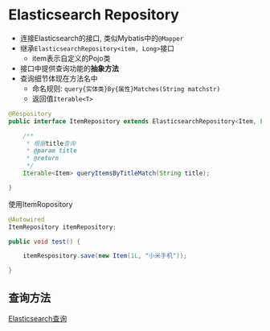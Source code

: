 # Elasticsearch Repository

- 连接Elasticsearch的接口, 类似Mybatis中的`@Mapper`
- 继承`ElasticsearchRepository<item, Long>`接口
  - item表示自定义的Pojo类
- 接口中提供查询功能的**抽象方法**
- 查询细节体现在方法名中
  - 命名规则: `query{实体类}By{属性}Matches(String matchstr)`
  - 返回值`Iterable<T>`

```java
@Respository
public interface ItemRepository extends ElasticsearchRepository<Item, Long> {

    /**
     * 根据title查询
     * @param title
     * @return
     */
    Iterable<Item> queryItemsByTitleMatch(String title);

}
```

使用ItemRopository

```java
@Autowired
ItemRepository itemRepository;

public void test() {

    itemRespository.save(new Item(1L, "小米手机"));

}
```

## 查询方法

[Elasticsearch查询](SpringData_Elasticsearch_Query.md)


